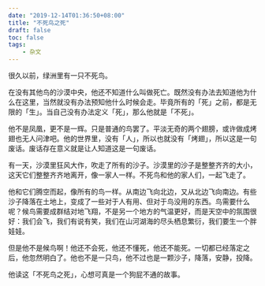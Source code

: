```yaml
---
date: "2019-12-14T01:36:50+08:00"
title: "不死鸟之死"
draft: false
toc: false
tags:
    - 杂文
---
```


很久以前，绿洲里有一只不死鸟。

<!--more-->

在没有其他鸟的沙漠中央，他还不知道什么叫做死亡。既然没有办法去知道他为什么在这里，当然就没有办法预知他什么时候会走。毕竟所有的「死」之前，都是无限的「生」。当自己没有办法定义「死」，那么他就是「不死」。

他不是凤凰，更不是一辉。只是普通的鸟罢了。平淡无奇的两个翅膀，或许做成烤翅也无人问津吧。他的世界里，没有「人」，所以也就没有「烤翅」，所以这是一句废话。废话存在意义就是让人知道这是一句废话。

有一天，沙漠里狂风大作，吹走了所有的沙子。沙漠里的沙子是整整齐齐的大小，这天它们整整齐齐地离开，像一家人一样。不死鸟和他的家人们，一起飞走了。

他和它们腾空而起，像所有的鸟一样。从南边飞向北边，又从北边飞向南边。有些沙子降落在土地上，变成了一些对于人有用、但对于鸟没用的东西。鸟需要什么呢？候鸟需要成群结对地飞翔，不是另一个地方的气温更好，而是天空中的氛围很好：我们会飞，我们有说有笑，我们在山河湖海的尽头栖息繁衍，我们要生一个胖娃娃。

但是他不是候鸟啊！他还不会死，他还不懂死，他还不能死。一切都已经落定之后，他忽然明白了。他也不是一只鸟，他不过也是一颗沙子，降落，安静，投降。

他读这「不死鸟之死」，心想可真是一个狗屁不通的故事。
